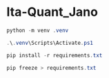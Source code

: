 # Ita-Quant_Jano

```powershell
python -m venv .venv

.\.venv\Scripts\Activate.ps1

pip install -r requirements.txt

pip freeze > requirements.txt
```